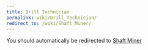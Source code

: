 ```yaml
---
title: Drill Technician
permalink: wiki/Drill_Technician/
redirect_to: /wiki/Shaft_Miner/
---
```


You should automatically be redirected to [Shaft Miner](/wiki/Shaft_Miner/)
